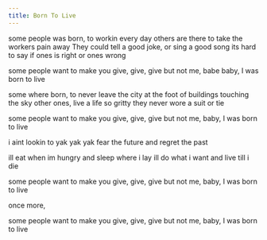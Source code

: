 ```yaml
---
title: Born To Live
---
```


some people was born, to workin every day
others are there to take the workers pain away
They could tell a good joke, or sing a good song
its hard to say if ones is right or ones wrong

some people want to make you give, give, give
but not me, babe
baby, I was born to live

some where born, to never leave the city
at the foot of buildings touching the sky
other ones, live a life so gritty
they never wore a suit or tie

some people want to make you give, give, give
but not me,
baby, I was born to live

i aint lookin to yak yak yak
fear the future and regret the past

ill eat when im hungry and sleep where i lay
ill do what i want and live till i die

some people want to make you give, give, give
but not me,
baby, I was born to live

once more,

some people want to make you give, give, give
but not me,
baby, I was born to live
